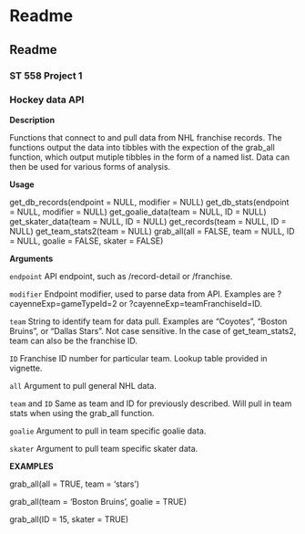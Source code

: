 Readme
================

## Readme

### ST 558 Project 1

### Hockey data API

**Description**

Functions that connect to and pull data from NHL franchise records. The
functions output the data into tibbles with the expection of the
grab\_all function, which output mutiple tibbles in the form of a named
list. Data can then be used for various forms of analysis.

**Usage**

get\_db\_records(endpoint = NULL, modifier = NULL)
get\_db\_stats(endpoint = NULL, modifier = NULL) get\_goalie\_data(team
= NULL, ID = NULL) get\_skater\_data(team = NULL, ID = NULL)
get\_records(team = NULL, ID = NULL) get\_team\_stats2(team = NULL)
grab\_all(all = FALSE, team = NULL, ID = NULL, goalie = FALSE, skater =
FALSE)

**Arguments**

`endpoint` API endpoint, such as /record-detail or /franchise.

`modifier` Endpoint modifier, used to parse data from API. Examples are
?cayenneExp=gameTypeId=2 or ?cayenneExp=teamFranchiseId=ID.

`team` String to identify team for data pull. Examples are “Coyotes”,
“Boston Bruins”, or “Dallas Stars”. Not case sensitive. In the case of
get\_team\_stats2, team can also be the franchise ID.

`ID` Franchise ID number for particular team. Lookup table provided in
vignette.

`all` Argument to pull general NHL data.

`team` and `ID` Same as team and ID for previously described. Will pull
in team stats when using the grab\_all function.

`goalie` Argument to pull in team specific goalie data.

`skater` Argument to pull team specific skater data.

**EXAMPLES**

grab\_all(all = TRUE, team = ‘stars’)

grab\_all(team = ‘Boston Bruins’, goalie = TRUE)

grab\_all(ID = 15, skater = TRUE)
